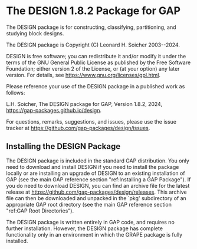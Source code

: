 The DESIGN 1.8.2 Package for GAP
================================

The DESIGN package is for constructing, classifying, partitioning,
and studying block designs.

The DESIGN package is Copyright (C) Leonard H. Soicher 2003--2024.  

DESIGN is free software; you can redistribute it and/or modify
it under the terms of the GNU General Public License as published by
the Free Software Foundation; either version 2 of the License, or
(at your option) any later version. For details, see 
<https://www.gnu.org/licenses/gpl.html>.

Please reference your use of the DESIGN package in a published work
as follows:

L.H. Soicher, The DESIGN package for GAP, Version 1.8.2, 2024,
<https://gap-packages.github.io/design>.

For questions, remarks, suggestions, and issues, please use the issue
tracker at <https://github.com/gap-packages/design/issues>.

Installing the DESIGN Package
-----------------------------

The DESIGN package is included in the standard GAP distribution. You
only need to download and install DESIGN if you need to install
the package locally or are installing an upgrade of DESIGN to
an existing installation of GAP (see the main GAP reference
section "ref:Installing a GAP Package"). If you do need to download
DESIGN, you can find an archive file for the latest release at
<https://github.com/gap-packages/design/releases>.  This archive
file can then be downloaded and unpacked in the `pkg' subdirectory of
an appropriate GAP root directory (see the main GAP reference section
"ref:GAP Root Directories").

The DESIGN package is written entirely in GAP code, and requires
no further installation.  However, the DESIGN package has complete
functionality only in an environment in which the GRAPE package is
fully installed. 

